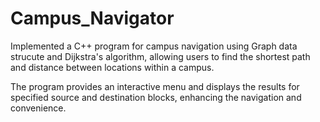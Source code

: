 # Campus_Navigator

Implemented a C++ program for campus
navigation using Graph data strucute and
Dijkstra's algorithm, allowing users to find
the shortest path and distance between
locations within a campus.

The program provides an interactive menu
and displays the results for specified
source and destination blocks, enhancing
the navigation and convenience.

